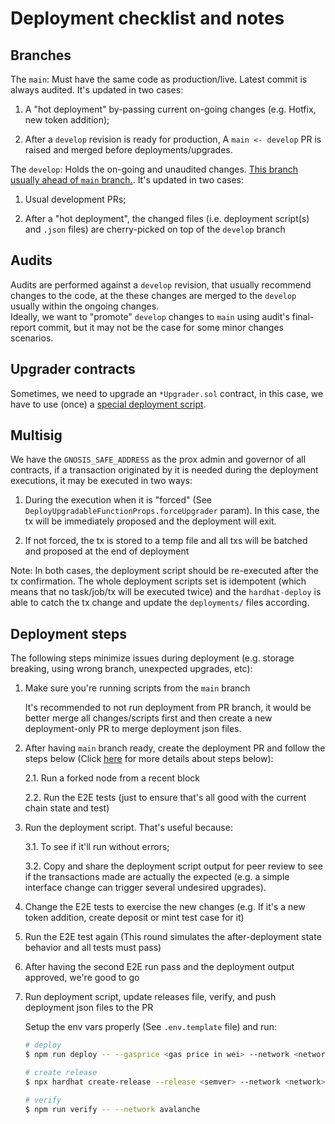 # Deployment checklist and notes

## Branches

The `main`: Must have the same code as production/live. Latest commit is always audited. It's updated in two cases:

1. A "hot deployment" by-passing current on-going changes (e.g. Hotfix, new token addition);

2. After a `develop` revision is ready for production, A `main <- develop` PR is raised and merged before deployments/upgrades.

The `develop`: Holds the on-going and unaudited changes. <u>This branch usually ahead of `main` branch.</u>. It's updated in two cases:

1. Usual development PRs;

2. After a "hot deployment", the changed files (i.e. deployment script(s) and `.json` files) are cherry-picked on top of the `develop` branch

## Audits

Audits are performed against a `develop` revision, that usually recommend changes to the code, at the these changes are merged to the `develop` usually within the ongoing changes.<br/>
Ideally, we want to "promote" `develop` changes to `main` using audit's final-report commit, but it may not be the case for some minor changes scenarios.

## Upgrader contracts

Sometimes, we need to upgrade an `*Upgrader.sol` contract, in this case, we have to use (once) a [special deployment script](./NN_upgrader.ts).

## Multisig

We have the `GNOSIS_SAFE_ADDRESS` as the prox admin and governor of all contracts, if a transaction originated by it is needed during the deployment executions, it may be executed in two ways:

1. During the execution when it is "forced" (See `DeployUpgradableFunctionProps.forceUpgrader` param). In this case, the tx will be immediately proposed and the deployment will exit.

2. If not forced, the tx is stored to a temp file and all txs will be batched and proposed at the end of deployment

Note: In both cases, the deployment script should be re-executed after the tx confirmation. The whole deployment scripts set is idempotent (which means that no task/job/tx will be executed twice) and the `hardhat-deploy` is able to catch the tx change and update the `deployments/` files according.

## Deployment steps

The following steps minimize issues during deployment (e.g. storage breaking, using wrong branch, unexpected upgrades, etc):

1. Make sure you're running scripts from the `main` branch

   It's recommended to not run deployment from PR branch, it would be better merge all changes/scripts first and then create a new deployment-only PR to merge deployment json files.

2. After having `main` branch ready, create the deployment PR and follow the steps below (Click [here](./deployment-e2e-tests.md) for more details about steps below):

   2.1. Run a forked node from a recent block

   2.2. Run the E2E tests (just to ensure that's all good with the current chain state and test)

3. Run the deployment script. That's useful because:

   3.1. To see if it'll run without errors;

   3.2. Copy and share the deployment script output for peer review to see if the transactions made are actually the expected (e.g. a simple interface change can trigger several undesired upgrades).

4. Change the E2E tests to exercise the new changes (e.g. If it's a new token addition, create deposit or mint test case for it)

5. Run the E2E test again (This round simulates the after-deployment state behavior and all tests must pass)

6. After having the second E2E run pass and the deployment output approved, we're good to go

7. Run deployment script, update releases file, verify, and push deployment json files to the PR

   Setup the env vars properly (See `.env.template` file) and run:

   ```sh
   # deploy
   $ npm run deploy -- --gasprice <gas price in wei> --network <network>

   # create release
   $ npx hardhat create-release --release <semver> --network <network>

   # verify
   $ npm run verify -- --network avalanche
   ```
